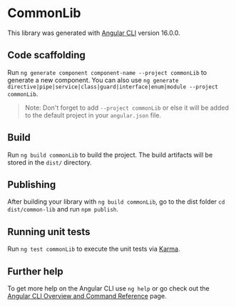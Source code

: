 # CommonLib

This library was generated with [Angular CLI](https://github.com/angular/angular-cli) version 16.0.0.

## Code scaffolding

Run `ng generate component component-name --project commonLib` to generate a new component. You can also use `ng generate directive|pipe|service|class|guard|interface|enum|module --project commonLib`.
> Note: Don't forget to add `--project commonLib` or else it will be added to the default project in your `angular.json` file. 

## Build

Run `ng build commonLib` to build the project. The build artifacts will be stored in the `dist/` directory.

## Publishing

After building your library with `ng build commonLib`, go to the dist folder `cd dist/common-lib` and run `npm publish`.

## Running unit tests

Run `ng test commonLib` to execute the unit tests via [Karma](https://karma-runner.github.io).

## Further help

To get more help on the Angular CLI use `ng help` or go check out the [Angular CLI Overview and Command Reference](https://angular.io/cli) page.
